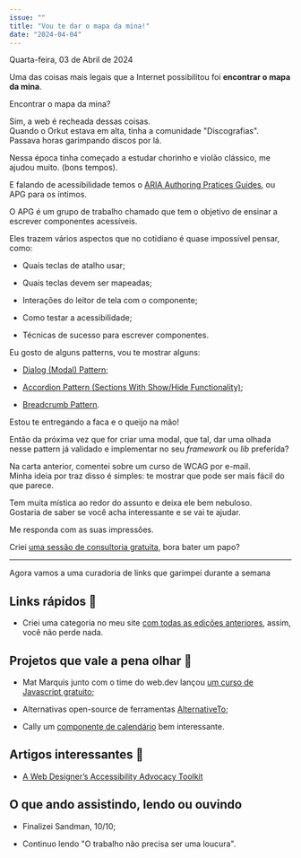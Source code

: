 ```yaml
---
issue: ""
title: "Vou te dar o mapa da mina!"
date: "2024-04-04"
---
```


Quarta-feira, 03 de Abril de 2024

Uma das coisas mais legais que a Internet possibilitou foi **encontrar o mapa da mina**.

Encontrar o mapa da mina?

Sim, a web é recheada dessas coisas.  
Quando o Orkut estava em alta, tinha a comunidade "Discografias".  
Passava horas garimpando discos por lá.

Nessa época tinha começado a estudar chorinho e violão clássico, me ajudou muito. (bons tempos).

E falando de acessibilidade temos o [ARIA Authoring Pratices Guides](https://www.w3.org/WAI/ARIA/apg/), ou APG para os íntimos.

O APG é um grupo de trabalho chamado que tem o objetivo de ensinar a escrever componentes acessíveis.

Eles trazem vários aspectos que no cotidiano é quase impossível pensar, como:

- Quais teclas de atalho usar;

- Quais teclas devem ser mapeadas;

- Interações do leitor de tela com o componente;

- Como testar a acessibilidade;

- Técnicas de sucesso para escrever componentes.

Eu gosto de alguns patterns, vou te mostrar alguns:

- [Dialog (Modal) Pattern;](https://www.w3.org/WAI/ARIA/apg/patterns/dialog-modal/)

- [Accordion Pattern (Sections With Show/Hide Functionality)](https://www.w3.org/WAI/ARIA/apg/patterns/accordion/);

- [Breadcrumb Pattern](https://www.w3.org/WAI/ARIA/apg/patterns/breadcrumb/\)).

Estou te entregando a faca e o queijo na mão!

Então da próxima vez que for criar uma modal, que tal, dar uma olhada nesse pattern já validado e implementar no seu _framework_ ou _lib_ preferida?

Na carta anterior, comentei sobre um curso de WCAG por e-mail.  
Minha ideia por traz disso é simples: te mostrar que pode ser mais fácil do que parece.

Tem muita mística ao redor do assunto e deixa ele bem nebuloso.  
Gostaria de saber se você acha interessante e se vai te ajudar.

Me responda com as suas impressões.

Criei [uma sessão de consultoria gratuita](https://cal.com/brunopulis/descoberta?nxtPuser=brunopulis), bora bater um papo?

* * *

Agora vamos a uma curadoria de links que garimpei durante a semana

## Links rápidos 🔗

- Criei uma categoria no meu site [com todas as edições anteriores](https://brunopulis.com/letters), assim, você não perde nada.

## Projetos que vale a pena olhar 🧪

- Mat Marquis junto com o time do web.dev lançou [um curso de Javascript gratuito;](https://web.dev/learn/javascript)

- Alternativas open-source de ferramentas [AlternativeTo](https://alternativeto.net/);

- Cally um [componente de calendário](https://wicky.nillia.ms/cally/) bem interessante.

## Artigos interessantes 📖

- [A Web Designer’s Accessibility Advocacy Toolkit](https://www.smashingmagazine.com/2024/02/web-designer-accessibility-advocacy-toolkit/)

## O que ando assistindo, lendo ou ouvindo

- Finalizei Sandman, 10/10;

- Continuo lendo "O trabalho não precisa ser uma loucura".
